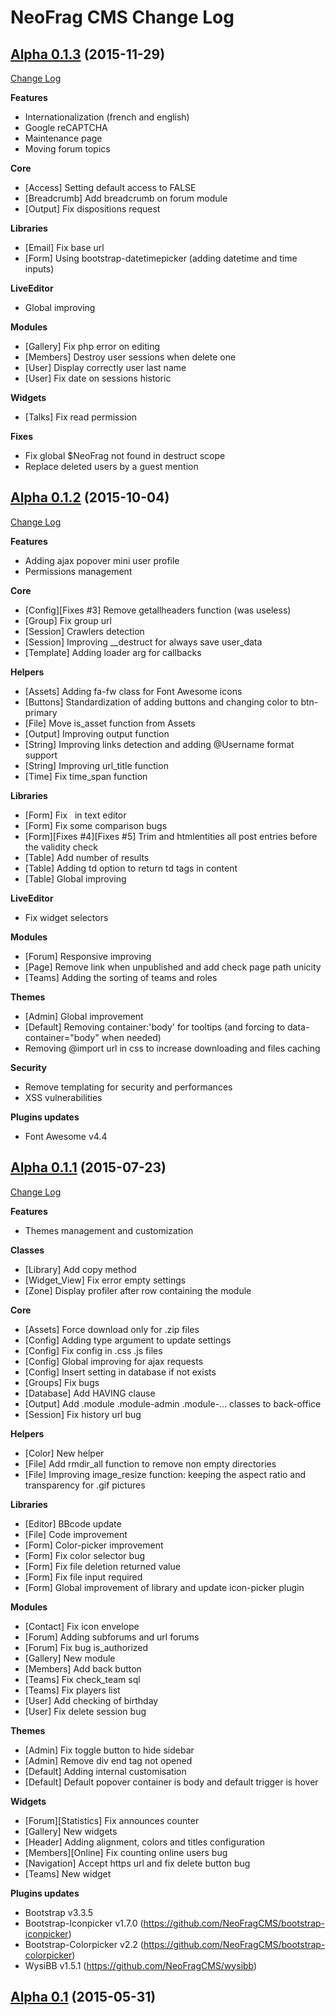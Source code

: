 # NeoFrag CMS Change Log

## [Alpha 0.1.3](https://github.com/NeoFragCMS/neofrag-cms/tree/alpha0.1.3) (2015-11-29)
[Change Log](https://github.com/NeoFragCMS/neofrag-cms/compare/alpha0.1.2...alpha0.1.3)

**Features**

- Internationalization (french and english)
- Google reCAPTCHA
- Maintenance page
- Moving forum topics

**Core**

- [Access] Setting default access to FALSE
- [Breadcrumb] Add breadcrumb on forum module
- [Output] Fix dispositions request

**Libraries**

- [Email] Fix base url
- [Form] Using bootstrap-datetimepicker (adding datetime and time inputs)

**LiveEditor**

- Global improving

**Modules**

- [Gallery] Fix php error on editing
- [Members] Destroy user sessions when delete one
- [User] Display correctly user last name
- [User] Fix date on sessions historic

**Widgets**

- [Talks] Fix read permission

**Fixes**

- Fix global $NeoFrag not found in destruct scope
- Replace deleted users by a guest mention

## [Alpha 0.1.2](https://github.com/NeoFragCMS/neofrag-cms/tree/alpha0.1.2) (2015-10-04)
[Change Log](https://github.com/NeoFragCMS/neofrag-cms/compare/alpha0.1.1...alpha0.1.2)

**Features**

- Adding ajax popover mini user profile
- Permissions management

**Core**

- [Config][Fixes #3] Remove getallheaders function (was useless)
- [Group] Fix group url
- [Session] Crawlers detection
- [Session] Improving __destruct for always save user_data
- [Template] Adding loader arg for callbacks

**Helpers**

- [Assets] Adding fa-fw class for Font Awesome icons
- [Buttons] Standardization of adding buttons and changing color to btn-primary
- [File] Move is_asset function from Assets
- [Output] Improving output function
- [String] Improving links detection and adding @Username format support
- [String] Improving url_title function
- [Time] Fix time_span function

**Libraries**

- [Form] Fix &nbsp; in text editor
- [Form] Fix some comparison bugs
- [Form][Fixes #4][Fixes #5] Trim and htmlentities all post entries before the validity check
- [Table] Add number of results
- [Table] Adding td option to return td tags in content
- [Table] Global improving

**LiveEditor**

- Fix widget selectors

**Modules**

- [Forum] Responsive improving
- [Page] Remove link when unpublished and add check page path unicity
- [Teams] Adding the sorting of teams and roles

**Themes**

- [Admin] Global improvement
- [Default] Removing container:'body' for tooltips (and forcing to data-container="body" when needed)
- Removing @import url in css to increase downloading and files caching

**Security**

- Remove templating for security and performances
- XSS vulnerabilities

**Plugins updates**

- Font Awesome v4.4

## [Alpha 0.1.1](https://github.com/NeoFragCMS/neofrag-cms/tree/alpha0.1.1) (2015-07-23)
[Change Log](https://github.com/NeoFragCMS/neofrag-cms/compare/alpha0.1...alpha0.1.1)

**Features**

- Themes management and customization

**Classes**

- [Library] Add copy method
- [Widget_View] Fix error empty settings
- [Zone] Display profiler after row containing the module

**Core**

- [Assets] Force download only for .zip files
- [Config] Adding type argument to update settings
- [Config] Fix config in .css .js files
- [Config] Global improving for ajax requests
- [Config] Insert setting in database if not exists
- [Groups] Fix bugs
- [Database] Add HAVING clause
- [Output] Add .module .module-admin .module-... classes to back-office
- [Session] Fix history url bug

**Helpers**

- [Color] New helper
- [File] Add rmdir_all function to remove non empty directories
- [File] Improving image_resize function: keeping the aspect ratio and transparency for .gif pictures

**Libraries**

- [Editor] BBcode update
- [File] Code improvement
- [Form] Color-picker improvement
- [Form] Fix color selector bug
- [Form] Fix file deletion returned value
- [Form] Fix file input required
- [Form] Global improvement of library and update icon-picker plugin

**Modules**

- [Contact] Fix icon envelope
- [Forum] Adding subforums and url forums
- [Forum] Fix bug is_authorized
- [Gallery] New module
- [Members] Add back button
- [Teams] Fix check_team sql
- [Teams] Fix players list
- [User] Add checking of birthday
- [User] Fix delete session bug

**Themes**

- [Admin] Fix toggle button to hide sidebar
- [Admin] Remove div end tag not opened
- [Default] Adding internal customisation
- [Default] Default popover container is body and default trigger is hover

**Widgets**

- [Forum][Statistics] Fix announces counter
- [Gallery] New widgets
- [Header] Adding alignment, colors and titles configuration
- [Members][Online] Fix counting online users bug
- [Navigation] Accept https url and fix delete button bug
- [Teams] New widget

**Plugins updates**

- Bootstrap v3.3.5
- Bootstrap-Iconpicker v1.7.0 (https://github.com/NeoFragCMS/bootstrap-iconpicker)
- Bootstrap-Colorpicker v2.2 (https://github.com/NeoFragCMS/bootstrap-colorpicker)
- WysiBB v1.5.1 (https://github.com/NeoFragCMS/wysibb)

## [Alpha 0.1](https://github.com/NeoFragCMS/neofrag-cms/tree/alpha0.1) (2015-05-31)
